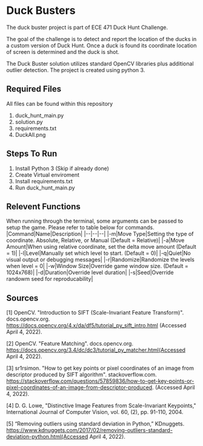 # Duck Busters

The duck buster project is part of ECE 471 Duck Hunt Challenge.

The goal of the challenge is to detect and report the location of the ducks in a custom version of Duck Hunt.
Once a duck is found its coordinate location of screen is determined and the duck is shot.

The Duck Buster solution utilizes standard OpenCV libraries plus additional outlier detection. The project is created using python 3.

## Required Files

All files can be found within this repository

1. duck_hunt_main.py
2. solution.py
3. requirements.txt
4. DuckAll.png

## Steps To Run
1. Install Python 3 (Skip if already done)
2. Create Virtual enviroment
3. Install requirements.txt
4. Run duck_hunt_main.py

## Relevent Functions
When running through the terminal, some arguments can be passed to setup the game. Please refer to table below for commands.
|Command|Name|Description|
|--|--|--|
|-m|Move Type|Setting the type of coordinate. Absolute, Relative, or Manual (Default = Relative)|
|-a|Move Amount|When using relative coordinate, set the delta move amount (Default = 1)|
|-l|Level|Manually set which level to start. (Default = 0)|
|-q|Quiet|No visual output or debugging messages|
|-r|Randomize|Randomize the levels when level = 0|
|-w|Window Size|Override game window size. (Default = 1024x768)|
|-d|Duration|Override level duration|
|-s|Seed|Override randowm seed for reproducability|

## Sources
[1] OpenCV. "Introduction to SIFT (Scale-Invariant Feature Transform)". docs.opencv.org. https://docs.opencv.org/4.x/da/df5/tutorial_py_sift_intro.html (Accessed April 4, 2022).

[2] OpenCV. "Feature Matching". docs.opencv.org. https://docs.opencv.org/3.4/dc/dc3/tutorial_py_matcher.html(Accessed April 4, 2022).

[3] sr1rsimon. "How to get key points or pixel coordinates of an image from descriptor produced by SIFT algorithm". stackoverflow.com. https://stackoverflow.com/questions/57859836/how-to-get-key-points-or-pixel-coordinates-of-an-image-from-descriptor-produced. (Accessed April 4, 2022).

[4] D. G. Lowe, "Distinctive Image Features from Scale-Invariant Keypoints," International Journal of Computer Vision, vol. 60, (2), pp. 91-110, 2004.

[5] “Removing outliers using standard deviation in Python,” KDnuggets. https://www.kdnuggets.com/2017/02/removing-outliers-standard-deviation-python.html(Accessed April 4, 2022). 

